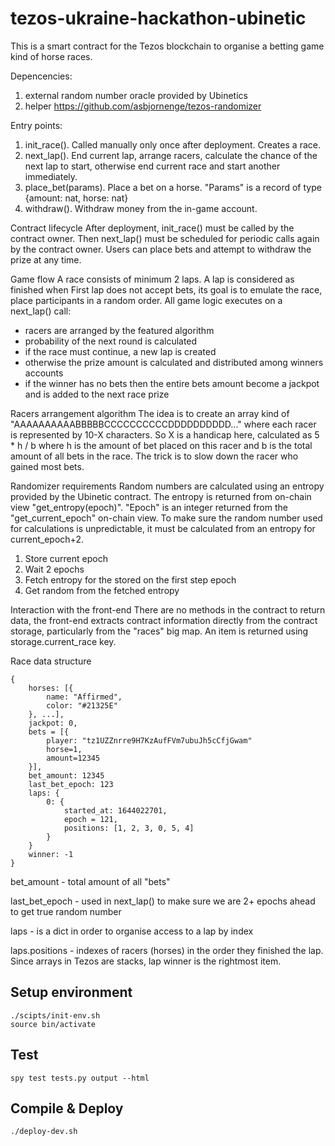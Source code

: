 # tezos-ukraine-hackathon-ubinetic
This is a smart contract for the Tezos blockchain to organise a betting game kind of horse races.

Depencencies:
1. external random number oracle provided by Ubinetics 
2. helper https://github.com/asbjornenge/tezos-randomizer

Entry points:
1. init_race(). Called manually only once after deployment. Creates a race.
2. next_lap(). End current lap, arrange racers, calculate the chance of the next lap to start, otherwise end current race and start another immediately.
3. place_bet(params). Place a bet on a horse. "Params" is a record of type {amount: nat, horse: nat}
4. withdraw(). Withdraw money from the in-game account.

Contract lifecycle
After deployment, init_race() must be called by the contract owner. 
Then next_lap() must be scheduled for periodic calls again by the contract owner. 
Users can place bets and attempt to withdraw the prize at any time.

Game flow
A race consists of minimum 2 laps. A lap is considered as finished when First lap does not accept bets, its goal is to emulate the race, place participants in a random order.
All game logic executes on a next_lap() call:
- racers are arranged by the featured algorithm
- probability of the next round is calculated
- if the race must continue, a new lap is created
- otherwise the prize amount is calculated and distributed among winners accounts
- if the winner has no bets then the entire bets amount become a jackpot and is added to the next race prize


Racers arrangement algorithm
The idea is to create an array kind of "AAAAAAAAAABBBBBCCCCCCCCCCDDDDDDDDDD..." where each racer is represented by 10-X characters.
So X is a handicap here, calculated as 5 * h / b where h is the amount of bet placed on this racer and b is the total amount of all bets in the race.
The trick is to slow down the racer who gained most bets.

Randomizer requirements
Random numbers are calculated using an entropy provided by the Ubinetic contract. The entropy is returned from on-chain view "get_entropy(epoch)".
"Epoch" is an integer returned from the "get_current_epoch" on-chain view.
To make sure the random number used for calculations is unpredictable, it must be calculated from an entropy for current_epoch+2.
1. Store current epoch
2. Wait 2 epochs
3. Fetch entropy for the stored on the first step epoch
4. Get random from the fetched entropy


Interaction with the front-end
There are no methods in the contract to return data, the front-end extracts contract information directly from the contract storage, particularly from the "races" big map.
An item is returned using storage.current_race key.

Race data structure
```
{
    horses: [{
        name: "Affirmed", 
        color: "#21325E"
    }, ...],
    jackpot: 0,
    bets = [{
        player: "tz1UZZnrre9H7KzAufFVm7ubuJh5cCfjGwam"
        horse=1,
        amount=12345
    }],
    bet_amount: 12345
    last_bet_epoch: 123
    laps: {
        0: {
            started_at: 1644022701,
            epoch = 121,
            positions: [1, 2, 3, 0, 5, 4]
        }
    }
    winner: -1
}
```
bet_amount - total amount of all "bets"

last_bet_epoch - used in next_lap() to make sure we are 2+ epochs ahead to get true random number

laps - is a dict in order to organise access to a lap by index

laps.positions - indexes of racers (horses) in the order they finished the lap. Since arrays in Tezos are stacks, lap winner is the rightmost item.

## Setup environment

```
./scipts/init-env.sh
source bin/activate
```

## Test

```
spy test tests.py output --html
```


## Compile & Deploy

```
./deploy-dev.sh
```
